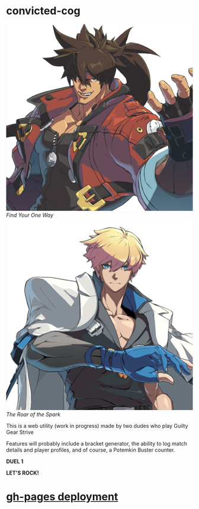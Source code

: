 # convicted-cog

![sol badguy](/src/assets/media/2000/2000_SOL.png)
_Find Your One Way_

![ky kiske](/src/assets/media/2000/2000_KYK.png)
_The Roar of the Spark_

This is a web utility (work in progress) made by two dudes who play Guilty Gear Strive

Features will probably include a bracket generator, the ability to log match details and player profiles, and of course, a Potemkin Buster counter.

**DUEL 1**

**LET'S ROCK!**

# [gh-pages deployment](https://billskills.github.io/convicted-cog)
